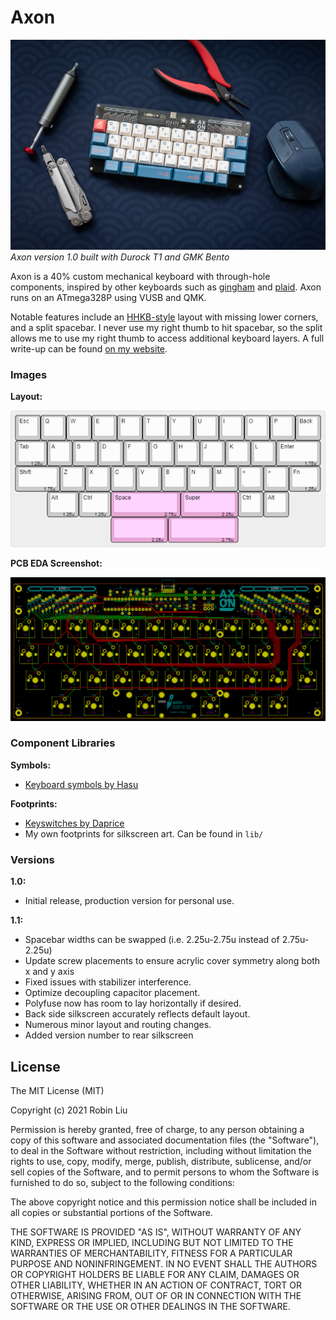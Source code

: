 # Axon

![Built Axon](img/axon_built.jpg)
*Axon version 1.0 built with Durock T1 and GMK Bento*

Axon is a 40% custom mechanical keyboard with through-hole components, inspired by other keyboards such as [gingham](https://github.com/yiancar/gingham_pcb) and [plaid](https://github.com/hsgw/plaid). Axon runs on an ATmega328P using VUSB and QMK.

Notable features include an [HHKB-style](https://happyhackingkb.com/) layout with missing lower corners, and a split spacebar. I never use my right thumb to hit spacebar, so the split allows me to use my right thumb to access additional keyboard layers. A full write-up can be found [on my website](https://www.robinliu.me/axon).

### Images

**Layout:**

![Layout](img/axon_layer_base.png)

**PCB EDA Screenshot:**

![PCB EDA Screenshot](img/axon_pcb_eda.png)

### Component Libraries

**Symbols:**
- [Keyboard symbols by Hasu](https://github.com/tmk/kicad_lib_tmk)

**Footprints:**
- [Keyswitches by Daprice](https://github.com/daprice/keyswitches.pretty)
- My own footprints for silkscreen art. Can be found in `lib/`

### Versions
**1.0:**
- Initial release, production version for personal use.

**1.1:**
- Spacebar widths can be swapped (i.e. 2.25u-2.75u instead of 2.75u-2.25u)
- Update screw placements to ensure acrylic cover symmetry along both x and y axis
- Fixed issues with stabilizer interference.
- Optimize decoupling capacitor placement.
- Polyfuse now has room to lay horizontally if desired.
- Back side silkscreen accurately reflects default layout.
- Numerous minor layout and routing changes.
- Added version number to rear silkscreen

## License
 
The MIT License (MIT)

Copyright (c) 2021 Robin Liu

Permission is hereby granted, free of charge, to any person obtaining a copy of this software and associated documentation files (the "Software"), to deal in the Software without restriction, including without limitation the rights to use, copy, modify, merge, publish, distribute, sublicense, and/or sell copies of the Software, and to permit persons to whom the Software is furnished to do so, subject to the following conditions:

The above copyright notice and this permission notice shall be included in all copies or substantial portions of the Software.

THE SOFTWARE IS PROVIDED "AS IS", WITHOUT WARRANTY OF ANY KIND, EXPRESS OR IMPLIED, INCLUDING BUT NOT LIMITED TO THE WARRANTIES OF MERCHANTABILITY, FITNESS FOR A PARTICULAR PURPOSE AND NONINFRINGEMENT. IN NO EVENT SHALL THE AUTHORS OR COPYRIGHT HOLDERS BE LIABLE FOR ANY CLAIM, DAMAGES OR OTHER LIABILITY, WHETHER IN AN ACTION OF CONTRACT, TORT OR OTHERWISE, ARISING FROM, OUT OF OR IN CONNECTION WITH THE SOFTWARE OR THE USE OR OTHER DEALINGS IN THE SOFTWARE.